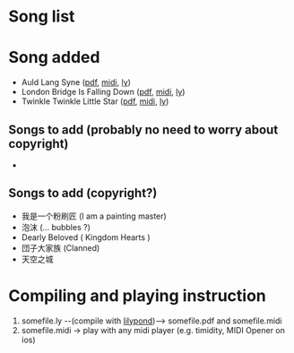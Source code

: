 # Song list

# Song added 
- Auld Lang Syne ([pdf](songs/auld_lang_syne/auld_lang_syne.pdf), [midi](songs/auld_lang_syne/auld_lang_syne.midi), [ly](songs/auld_lang_syne/auld_lang_syne.ly))
- London Bridge Is Falling Down ([pdf](songs/london_bridge_is_falling_down/london_bridge_is_falling_down.pdf), [midi](songs/london_bridge_is_falling_down/london_bridge_is_falling_down.midi), [ly](songs/london_bridge_is_falling_down/london_bridge_is_falling_down.ly))
- Twinkle Twinkle Little Star ([pdf](songs/twinkle_twinkle_little_star/twinkle_twinkle_little_star.pdf), [midi](songs/twinkle_twinkle_little_star/twinkle_twinkle_little_star.midi), [ly](songs/twinkle_twinkle_little_star/twinkle_twinkle_little_star.ly))

## Songs to add (probably no need to worry about copyright)
- 

## Songs to add (copyright?)
- 我是一个粉刷匠 (I am a painting master)
- 泡沫 (... bubbles ?)
- Dearly Beloved ( Kingdom Hearts )
- 団子大家族 (Clanned)
- 天空之城

# Compiling and playing instruction
1. somefile.ly --(compile with [lilypond](http://lilypond.org/))--> somefile.pdf and somefile.midi
2. somefile.midi -> play with any midi player (e.g. timidity, MIDI Opener on ios)

